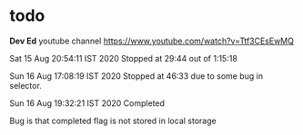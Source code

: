 # todo

**Dev Ed** youtube channel
https://www.youtube.com/watch?v=Ttf3CEsEwMQ

Sat 15 Aug 20:54:11 IST 2020
Stopped at 29:44 out of 1:15:18

Sun 16 Aug 17:08:19 IST 2020
Stopped at 46:33 due to some bug in selector.

Sun 16 Aug 19:32:21 IST 2020
Completed

Bug is that completed flag is not stored in local storage
